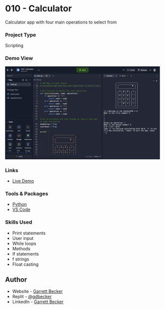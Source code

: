 # 010 - Calculator

Calculator app with four main operations to select from

### Project Type

Scripting

### Demo View

![](./010-calculator.jpg)

### Links

- [Live Demo](https://replit.com/@gdbecker/010-Calculator)

### Tools & Packages

- [Python](https://www.python.org)
- [VS Code](https://code.visualstudio.com)

### Skills Used

- Print statements
- User input
- While loops
- Methods
- If statements
- f strings
- Float casting

## Author

- Website - [Garrett Becker]()
- Replit - [@gdbecker](https://replit.com/@gdbecker)
- LinkedIn - [Garrett Becker](https://www.linkedin.com/in/garrett-becker-923b4a106/)